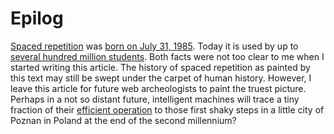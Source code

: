 # Epilog

[Spaced repetition](https://supermemo.guru/wiki/Spaced_repetition) was [born on July 31, 1985](https://supermemo.guru/wiki/The_birthday_of_spaced_repetition:_July_31,_1985). Today it is used by up to [several hundred million students](https://supermemo.guru/wiki/Exponential_growth_of_the_popularity_of_Algorithm_SM-2). Both facts were not too clear to me when I started writing this article. The history of spaced repetition as painted by this text may still be swept under the carpet of human history. However, I leave this article for future web archeologists to paint the truest picture. Perhaps in a not so distant future, intelligent machines will trace a tiny fraction of their [efficient operation](https://supermemo.guru/wiki/Artificial_intelligence_needs_to_sleep) to those first shaky steps in a little city of Poznan in Poland at the end of the second millennium?